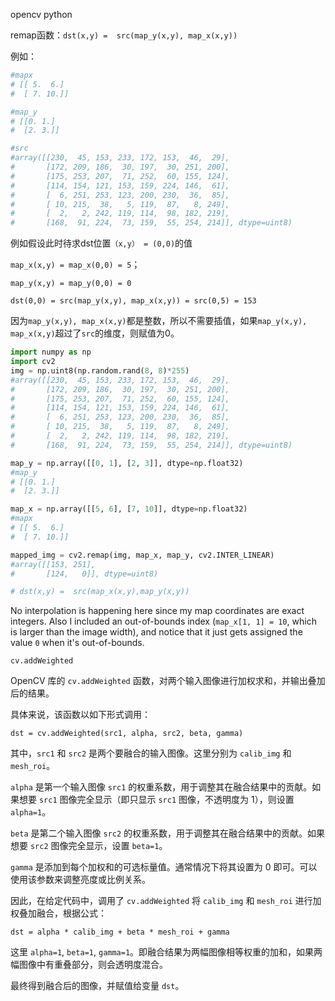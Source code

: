 opencv python

remap函数：`dst(x,y) =  src(map_y(x,y), map_x(x,y))`

例如：

```python
#mapx
# [[ 5.  6.]
#  [ 7. 10.]]
```

```python
#map_y
# [[0. 1.]
#  [2. 3.]]
```

```python
#src
#array([[230,  45, 153, 233, 172, 153,  46,  29],
#       [172, 209, 186,  30, 197,  30, 251, 200],
#       [175, 253, 207,  71, 252,  60, 155, 124],
#       [114, 154, 121, 153, 159, 224, 146,  61],
#       [  6, 251, 253, 123, 200, 230,  36,  85],
#       [ 10, 215,  38,   5, 119,  87,   8, 249],
#       [  2,   2, 242, 119, 114,  98, 182, 219],
#       [168,  91, 224,  73, 159,  55, 254, 214]], dtype=uint8)
```

例如假设此时待求dst位置`（x,y） = (0,0)`的值

`map_x(x,y) = map_x(0,0) = 5`；

`map_y(x,y) = map_y(0,0) = 0`

`dst(0,0) = src(map_y(x,y), map_x(x,y)) = src(0,5) = 153`

因为`map_y(x,y), map_x(x,y)`都是整数，所以不需要插值，如果`map_y(x,y), map_x(x,y)`超过了`src`的维度，则赋值为0。





```python
import numpy as np
import cv2
img = np.uint8(np.random.rand(8, 8)*255)
#array([[230,  45, 153, 233, 172, 153,  46,  29],
#       [172, 209, 186,  30, 197,  30, 251, 200],
#       [175, 253, 207,  71, 252,  60, 155, 124],
#       [114, 154, 121, 153, 159, 224, 146,  61],
#       [  6, 251, 253, 123, 200, 230,  36,  85],
#       [ 10, 215,  38,   5, 119,  87,   8, 249],
#       [  2,   2, 242, 119, 114,  98, 182, 219],
#       [168,  91, 224,  73, 159,  55, 254, 214]], dtype=uint8)

map_y = np.array([[0, 1], [2, 3]], dtype=np.float32)
#map_y
# [[0. 1.]
#  [2. 3.]]

map_x = np.array([[5, 6], [7, 10]], dtype=np.float32)
#mapx
# [[ 5.  6.]
#  [ 7. 10.]]

mapped_img = cv2.remap(img, map_x, map_y, cv2.INTER_LINEAR)
#array([[153, 251],
#       [124,   0]], dtype=uint8)

# dst(x,y) =  src(map_x(x,y),map_y(x,y))
```

 

No interpolation is happening here since my map coordinates are exact integers. Also I included an out-of-bounds index (`map_x[1, 1] = 10`, which is larger than the image width), and notice that it just gets assigned the value `0` when it's out-of-bounds.



`cv.addWeighted`

 OpenCV 库的 `cv.addWeighted` 函数，对两个输入图像进行加权求和，并输出叠加后的结果。

具体来说，该函数以如下形式调用：

```
dst = cv.addWeighted(src1, alpha, src2, beta, gamma)
```

其中，`src1` 和 `src2` 是两个要融合的输入图像。这里分别为 `calib_img` 和 `mesh_roi`。

`alpha` 是第一个输入图像 `src1` 的权重系数，用于调整其在融合结果中的贡献。如果想要 `src1` 图像完全显示（即只显示 `src1` 图像，不透明度为 1），则设置 `alpha=1`。

`beta` 是第二个输入图像 `src2` 的权重系数，用于调整其在融合结果中的贡献。如果想要 `src2` 图像完全显示，设置 `beta=1`。

`gamma` 是添加到每个加权和的可选标量值。通常情况下将其设置为 0 即可。可以使用该参数来调整亮度或比例关系。

因此，在给定代码中，调用了 `cv.addWeighted` 将 `calib_img` 和 `mesh_roi` 进行加权叠加融合，根据公式：

```
dst = alpha * calib_img + beta * mesh_roi + gamma
```

这里 `alpha=1`, `beta=1`, `gamma=1`。即融合结果为两幅图像相等权重的加和，如果两幅图像中有重叠部分，则会透明度混合。

最终得到融合后的图像，并赋值给变量 `dst`。